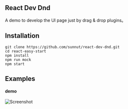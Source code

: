 ## React Dev Dnd
A demo to develop the UI page just by drag & drop plugins。
## Installation
```
git clone https://github.com/sunnut/react-dev-dnd.git
cd react-easy-start
npm install
npm run mock
npm start
```  
## Examples
#### demo
![Screenshot](https://github.com/sunnut/react-dev-dnd/blob/master/images/ex1.png?raw=true "demo")